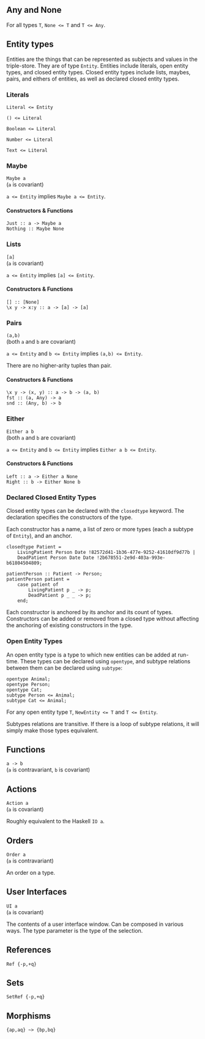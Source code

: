 ## Any and None

For all types `T`, `None <= T` and `T <= Any`.

## Entity types

Entities are the things that can be represented as subjects and values in the triple-store.
They are of type `Entity`.
Entities include literals, open entity types, and closed entity types.
Closed entity types include lists, maybes, pairs, and eithers of entities, as well as declared closed entity types.

### Literals

`Literal <= Entity`

`() <= Literal`

`Boolean <= Literal`

`Number <= Literal`

`Text <= Literal`

### Maybe

`Maybe a`  
(`a` is covariant)

`a <= Entity` implies `Maybe a <= Entity`.

#### Constructors & Functions
`Just :: a -> Maybe a`  
`Nothing :: Maybe None`

### Lists

`[a]`  
(`a` is covariant)

`a <= Entity` implies `[a] <= Entity`.

#### Constructors & Functions
`[] :: [None]`  
`\x y -> x:y :: a -> [a] -> [a]`

### Pairs

`(a,b)`  
(both `a` and `b` are covariant)

`a <= Entity` and `b <= Entity` implies `(a,b) <= Entity`.

There are no higher-arity tuples than pair.

#### Constructors & Functions
`\x y -> (x, y) :: a -> b -> (a, b)`  
`fst :: (a, Any) -> a`  
`snd :: (Any, b) -> b`

### Either

`Either a b`  
(both `a` and `b` are covariant)

`a <= Entity` and `b <= Entity` implies `Either a b <= Entity`.

#### Constructors & Functions
`Left :: a -> Either a None`  
`Right :: b -> Either None b`

### Declared Closed Entity Types

Closed entity types can be declared with the `closedtype` keyword.
The declaration specifies the constructors of the type.

Each constructor has a name, a list of zero or more types (each a subtype of `Entity`), and an anchor.

```pinafore
closedtype Patient =
    LivingPatient Person Date !82572d41-1b36-477e-9252-41610df9d77b |
    DeadPatient Person Date Date !2b678551-2e9d-403a-993e-b61804504809;

patientPerson :: Patient -> Person;
patientPerson patient =
    case patient of
        LivingPatient p _ -> p;
        DeadPatient p _ _ -> p;
    end;
```

Each constructor is anchored by its anchor and its count of types.
Constructors can be added or removed from a closed type without affecting the anchoring of existing constructors in the type.

### Open Entity Types

An open entity type is a type to which new entities can be added at run-time.
These types can be declared using `opentype`, and subtype relations between them can be declared using `subtype`:

```pinafore
opentype Animal;
opentype Person;
opentype Cat;
subtype Person <= Animal;
subtype Cat <= Animal;
```

For any open entity type `T`, `NewEntity <= T` and `T <= Entity`.

Subtypes relations are transitive.
If there is a loop of subtype relations, it will simply make those types equivalent.

## Functions

`a -> b`  
(`a` is contravariant, `b` is covariant)

## Actions

`Action a`  
(`a` is covariant)

Roughly equivalent to the Haskell `IO a`.

## Orders

`Order a`  
(`a` is contravariant)

An order on a type.

## User Interfaces

`UI a`  
(`a` is covariant)

The contents of a user interface window. Can be composed in various ways.
The type parameter is the type of the selection.

## References

`Ref {-p,+q}`

## Sets

`SetRef {-p,+q}`

## Morphisms

`{ap,aq} ~> {bp,bq}`
